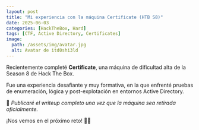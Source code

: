 ```yaml
---
layout: post
title: "Mi experiencia con la máquina Certificate (HTB S8)"
date: 2025-06-03
categories: [HackTheBox, Hard]
tags: [CTF, Active Directory, Certificates]
image:
  path: /assets/img/avatar.jpg
  alt: Avatar de itd0shi3ld
---
```


Recientemente completé **Certificate**, una máquina de dificultad alta de la Season 8 de Hack The Box.

Fue una experiencia desafiante y muy formativa, en la que enfrenté pruebas de enumeración, lógica y post-explotación en entornos Active Directory.

📌 *Publicaré el writeup completo una vez que la máquina sea retirada oficialmente.*

¡Nos vemos en el próximo reto! 🔐🚩
